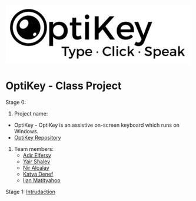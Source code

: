 ![certum Logo](images/logo.png)
<!-- -->

# OptiKey - Class Project

Stage 0:

1. Project name: 
  - OptiKey - OptiKey is an assistive on-screen keyboard which runs on Windows.
  - [OptiKey Repository](https://github.com/OptiKey/OptiKey)
1. Team members:
    - [Adir Elfersy](https://github.com/adirel)
    - [Yair Shalev](https://github.com/Yairishalev)
    - [Nir Alcalay](https://github.com/niral)
    - [Katya Denef](https://github.com/katyadenef)
    - [Ilan Matityahoo](https://github.com/ilanMatityahoo)

Stage 1: 
[Intrudaction](https://github.com/adirel/ASOSMA/blob/master/OptiKey/Introduction.md)


